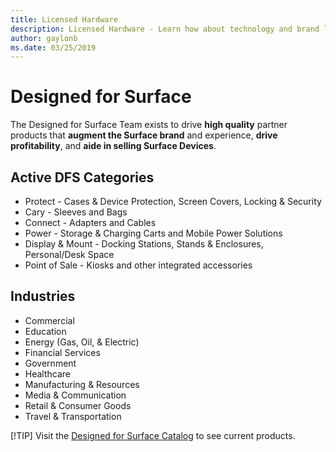 ```yaml
---
title: Licensed Hardware
description: Licensed Hardware - Learn how about technology and brand licensing for Xbox and Surface devices.
author: gaylonb
ms.date: 03/25/2019
---
```


# Designed for Surface

The Designed for Surface Team exists to drive **high quality** partner products that **augment the Surface brand** and experience, **drive profitability**, and **aide in selling Surface Devices**.

## Active DFS Categories
- Protect - Cases & Device Protection, Screen Covers, Locking & Security
- Cary - Sleeves and Bags
- Connect - Adapters and Cables
- Power - Storage & Charging Carts and Mobile Power Solutions
- Display & Mount - Docking Stations, Stands & Enclosures, Personal/Desk Space
- Point of Sale - Kiosks and other integrated accessories

## Industries
- Commercial
- Education
- Energy (Gas, Oil, & Electric)
- Financial Services
- Government
- Healthcare
- Manufacturing & Resources
- Media & Communication
- Retail & Consumer Goods
- Travel & Transportation

[!TIP]
Visit the [Designed for Surface Catalog](http://aka.ms/DFS) to see current products.
